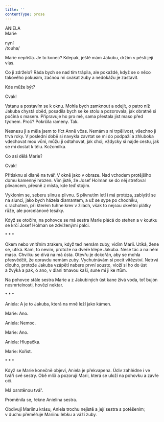 ```yaml
---
title: ''
contentType: prose
---
```


ANIELA  
Marie

nyní  
/touha/

  

Marie nepřišla. Je to konec? Kdepak, ještě mám Jakubu, držím v pěsti její vlas.

Co ji zdrželo? Ráda bych se nad tím trápila, ale pokaždé, když se o něco takového pokusím, začnou mi cvakat zuby a nedokážu je zastavit.

Kde může být?

Cvak!

Vstanu a postavím se k oknu. Mohla bych zamknout a odejít, o patro níž Jakuba chystá oběd, posadila bych se ke stolu a pozorovala, jak obratně si počíná s masem. Připravuje ho pro mě, sama přestala jíst maso před týdnem. Proč? Pokrčila rameny. Tak.

Nesnesu ji a měla jsem to říct Anně včas. Nemám s ní trpělivost, všechno jí trvá roky. V poslední době si navykla zavrtat se mi do podpaží a zhluboka vdechovat mou vůni, můžu ji odtahovat, jak chci, vždycky si najde cestu, jak se mi dostat k tělu. Kožomilka.

Co asi dělá Marie?

Cvak!

Přitisknu si dlaně na tvář. V okně jako v obraze. Nad vchodem protějšího domu kamenný hrozen. Vím jistě, že Josef Holman se do něj strefoval plivancem, přesně z místa, kde teď stojím.

Vykloním se, seberu slinu a plivnu. S plivnutím letí i má protéza, zablyští se na slunci, jako bych házela diamantem, a už se sype po chodníku, s rachotem, při kterém tuhne krev v žilách, však to nejsou okvětní plátky růže, ale porcelánové tesáky.

Když se otočím, na pohovce se má sestra Marie plácá do stehen a v koutku se krčí Josef Holman se zdviženými palci.

\* \* \*

  

Okem nebo vnitřním zrakem, když teď nemám zuby, vidím Marii. Utíká, žene se, utíká. Kam, to nevím, protože na dveře klepe Jakuba. Nese tác a na něm maso. Chvilku se dívá na má ústa. Otevřu je dokořán, aby se mohla přesvědčit, že opravdu nemám zuby. Vychutnávám si pocit vítězství. Netrvá dlouho, protože Jakuba vzápětí nabere první sousto, vloží si ho do úst a žvýká a pak, ó ano, v dlani tmavou kaši, sune mi ji ke rtům.

Na pohovce stále sestra Marie a z Jakubiných úst kane živá voda, toť bujón nesmrtelnosti, hovězí nektar.

\* \* \*

  

Aniela: A je to Jakuba, která na mně leží jako kámen.

Marie: Ano.

Aniela: Nemoc.

Marie: Ano.

Aniela: Hlupačka.

Marie: Kořist.

\* \* \*

  

Když se Marie konečně objeví, Aniela je překvapena. Údiv zahlédne i ve tváři své sestry. Obě mlčí a pozorují Marii, která se uloží na pohovku a zavře oči.

Má osrstěnou tvář.

Proměnila se, řekne Anielina sestra.

Obdivují Mariinu krásu, Aniela trochu nejistě a její sestra s potěšením; v duchu přeměřuje Mariinu lebku a váží zuby.
